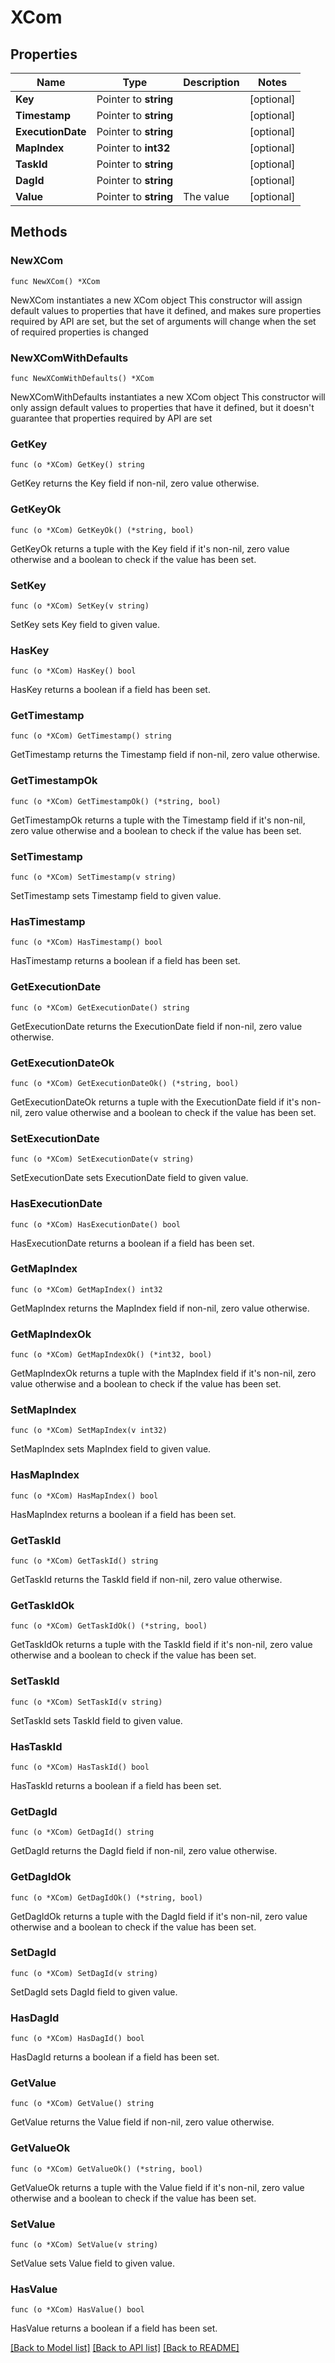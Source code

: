 # XCom

## Properties

Name | Type | Description | Notes
------------ | ------------- | ------------- | -------------
**Key** | Pointer to **string** |  | [optional] 
**Timestamp** | Pointer to **string** |  | [optional] 
**ExecutionDate** | Pointer to **string** |  | [optional] 
**MapIndex** | Pointer to **int32** |  | [optional] 
**TaskId** | Pointer to **string** |  | [optional] 
**DagId** | Pointer to **string** |  | [optional] 
**Value** | Pointer to **string** | The value | [optional] 

## Methods

### NewXCom

`func NewXCom() *XCom`

NewXCom instantiates a new XCom object
This constructor will assign default values to properties that have it defined,
and makes sure properties required by API are set, but the set of arguments
will change when the set of required properties is changed

### NewXComWithDefaults

`func NewXComWithDefaults() *XCom`

NewXComWithDefaults instantiates a new XCom object
This constructor will only assign default values to properties that have it defined,
but it doesn't guarantee that properties required by API are set

### GetKey

`func (o *XCom) GetKey() string`

GetKey returns the Key field if non-nil, zero value otherwise.

### GetKeyOk

`func (o *XCom) GetKeyOk() (*string, bool)`

GetKeyOk returns a tuple with the Key field if it's non-nil, zero value otherwise
and a boolean to check if the value has been set.

### SetKey

`func (o *XCom) SetKey(v string)`

SetKey sets Key field to given value.

### HasKey

`func (o *XCom) HasKey() bool`

HasKey returns a boolean if a field has been set.

### GetTimestamp

`func (o *XCom) GetTimestamp() string`

GetTimestamp returns the Timestamp field if non-nil, zero value otherwise.

### GetTimestampOk

`func (o *XCom) GetTimestampOk() (*string, bool)`

GetTimestampOk returns a tuple with the Timestamp field if it's non-nil, zero value otherwise
and a boolean to check if the value has been set.

### SetTimestamp

`func (o *XCom) SetTimestamp(v string)`

SetTimestamp sets Timestamp field to given value.

### HasTimestamp

`func (o *XCom) HasTimestamp() bool`

HasTimestamp returns a boolean if a field has been set.

### GetExecutionDate

`func (o *XCom) GetExecutionDate() string`

GetExecutionDate returns the ExecutionDate field if non-nil, zero value otherwise.

### GetExecutionDateOk

`func (o *XCom) GetExecutionDateOk() (*string, bool)`

GetExecutionDateOk returns a tuple with the ExecutionDate field if it's non-nil, zero value otherwise
and a boolean to check if the value has been set.

### SetExecutionDate

`func (o *XCom) SetExecutionDate(v string)`

SetExecutionDate sets ExecutionDate field to given value.

### HasExecutionDate

`func (o *XCom) HasExecutionDate() bool`

HasExecutionDate returns a boolean if a field has been set.

### GetMapIndex

`func (o *XCom) GetMapIndex() int32`

GetMapIndex returns the MapIndex field if non-nil, zero value otherwise.

### GetMapIndexOk

`func (o *XCom) GetMapIndexOk() (*int32, bool)`

GetMapIndexOk returns a tuple with the MapIndex field if it's non-nil, zero value otherwise
and a boolean to check if the value has been set.

### SetMapIndex

`func (o *XCom) SetMapIndex(v int32)`

SetMapIndex sets MapIndex field to given value.

### HasMapIndex

`func (o *XCom) HasMapIndex() bool`

HasMapIndex returns a boolean if a field has been set.

### GetTaskId

`func (o *XCom) GetTaskId() string`

GetTaskId returns the TaskId field if non-nil, zero value otherwise.

### GetTaskIdOk

`func (o *XCom) GetTaskIdOk() (*string, bool)`

GetTaskIdOk returns a tuple with the TaskId field if it's non-nil, zero value otherwise
and a boolean to check if the value has been set.

### SetTaskId

`func (o *XCom) SetTaskId(v string)`

SetTaskId sets TaskId field to given value.

### HasTaskId

`func (o *XCom) HasTaskId() bool`

HasTaskId returns a boolean if a field has been set.

### GetDagId

`func (o *XCom) GetDagId() string`

GetDagId returns the DagId field if non-nil, zero value otherwise.

### GetDagIdOk

`func (o *XCom) GetDagIdOk() (*string, bool)`

GetDagIdOk returns a tuple with the DagId field if it's non-nil, zero value otherwise
and a boolean to check if the value has been set.

### SetDagId

`func (o *XCom) SetDagId(v string)`

SetDagId sets DagId field to given value.

### HasDagId

`func (o *XCom) HasDagId() bool`

HasDagId returns a boolean if a field has been set.

### GetValue

`func (o *XCom) GetValue() string`

GetValue returns the Value field if non-nil, zero value otherwise.

### GetValueOk

`func (o *XCom) GetValueOk() (*string, bool)`

GetValueOk returns a tuple with the Value field if it's non-nil, zero value otherwise
and a boolean to check if the value has been set.

### SetValue

`func (o *XCom) SetValue(v string)`

SetValue sets Value field to given value.

### HasValue

`func (o *XCom) HasValue() bool`

HasValue returns a boolean if a field has been set.


[[Back to Model list]](../README.md#documentation-for-models) [[Back to API list]](../README.md#documentation-for-api-endpoints) [[Back to README]](../README.md)


